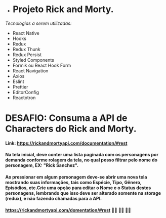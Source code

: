 *  # Projeto Rick and Morty.

*Tecnologias a serem utilizadas:*
*  React Native
*   Hooks
* Redux
* Redux Thunk
* Redux Persist
* Styled Components
* Formik ou React Hook Form
* React Navigation
* Axios
*  Eslint   
* Prettier
*  EditorConfig
*  Reactotron

# DESAFIO: Consuma a API de Characters do Rick and Morty.


#### Link: https://rickandmortyapi.com/documentation/#rest 
#### Na tela inicial, deve conter uma lista paginada com os personagens por demanda conforme rolagem da tela, no qual posso filtrar pelo nome do personagem, EX: "Rick Sanchez".
#### Ao pressionar em algum personagem deve-se abrir uma nova tela mostrando suas informações, tais como Espécie, Tipo, Gênero, Episódios, etc.Crie uma opção para editar o Nome e o Status destes personagens, lembrando que isso deve ser alterado somente na storage (redux), e não fazendo chamadas para a API.
#### https://rickandmortyapi.com/domentation/#rest ✍🏻 💅🏻 🤳🏻